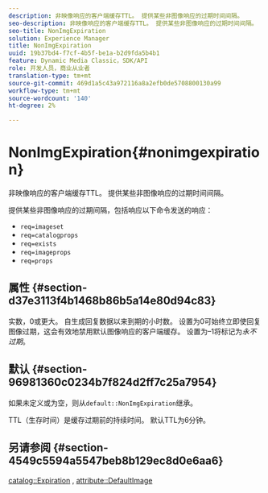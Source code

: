 ```yaml
---
description: 非映像响应的客户端缓存TTL。 提供某些非图像响应的过期时间间隔。
seo-description: 非映像响应的客户端缓存TTL。 提供某些非图像响应的过期时间间隔。
seo-title: NonImgExpiration
solution: Experience Manager
title: NonImgExpiration
uuid: 19b37bd4-f7cf-4b5f-be1a-b2d9fda5b4b1
feature: Dynamic Media Classic，SDK/API
role: 开发人员，商业从业者
translation-type: tm+mt
source-git-commit: 469d1a5c43a972116a8a2efb0de5708800130a99
workflow-type: tm+mt
source-wordcount: '140'
ht-degree: 2%

---
```



# NonImgExpiration{#nonimgexpiration}

非映像响应的客户端缓存TTL。 提供某些非图像响应的过期时间间隔。

提供某些非图像响应的过期间隔，包括响应以下命令发送的响应：

* `req=imageset`
* `req=catalogprops`
* `req=exists`
* `req=imageprops`
* `req=props`

## 属性 {#section-d37e3113f4b1468b86b5a14e80d94c83}

实数，0或更大。 自生成回复数据以来到期的小时数。 设置为0可始终立即使回复图像过期，这会有效地禁用默认图像响应的客户端缓存。 设置为–1将标记为&#x200B;*永不过期*。

## 默认 {#section-96981360c0234b7f824d2ff7c25a7954}

如果未定义或为空，则从`default::NonImgExpiration`继承。

TTL（生存时间）是缓存过期前的持续时间。 默认TTL为6分钟。

## 另请参阅 {#section-4549c5594a5547beb8b129ec8d0e6aa6}

[catalog::Expiration](../../../../../is-api/image-catalog/image-serving-api-ref/c-image-catalog-reference/c-image-svg-data-reference/c-image-data-reference/r-expiration-cat.md#reference-a7afd668ecbb4d2da65d86259aa6a28a) ,  [attribute::DefaultImage](../../../../../is-api/image-catalog/image-serving-api-ref/c-image-catalog-reference/c-attributes-reference/r-is-cat-defaultimage.md#reference-8e9900e129f54ed68462a3c2fc3bc433)
